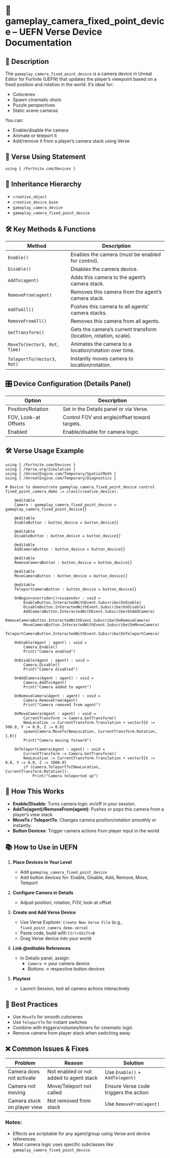 # 📘 gameplay_camera_fixed_point_device – UEFN Verse Device Documentation

## 🔹 Description
The `gameplay_camera_fixed_point_device` is a camera device in Unreal Editor for Fortnite (UEFN) that updates the player’s viewpoint based on a fixed position and rotation in the world. It’s ideal for:
- Cutscenes
- Spawn cinematic shots
- Puzzle perspectives
- Static scene cameras

You can:
- Enable/disable the camera
- Animate or teleport it
- Add/remove it from a player’s camera stack using Verse

## 🧱 Verse Using Statement
```verse
using { /Fortnite.com/Devices }
```

## 🔗 Inheritance Hierarchy
- `creative_object`
- `creative_device_base`
- `gameplay_camera_device`
- `gameplay_camera_fixed_point_device`

## 🛠️ Key Methods & Functions
| Method               | Description                                                   |
|----------------------|---------------------------------------------------------------|
| `Enable()`           | Enables the camera (must be enabled for control).             |
| `Disable()`          | Disables the camera device.                                   |
| `AddTo(agent)`       | Adds this camera to the agent’s camera stack.                 |
| `RemoveFrom(agent)`  | Removes this camera from the agent’s camera stack.            |
| `AddToAll()`         | Pushes this camera to all agents’ camera stacks.              |
| `RemoveFromAll()`    | Removes this camera from all agents.                          |
| `GetTransform()`     | Gets the camera’s current transform (location, rotation, scale).|
| `MoveTo(Vector3, Rot, Time)` | Animates the camera to a location/rotation over time.  |
| `TeleportTo(Vector3, Rot)`   | Instantly moves camera to location/rotation.          |

## 🎛 Device Configuration (Details Panel)
| Option              | Description                                                   |
|---------------------|---------------------------------------------------------------|
| Position/Rotation   | Set in the Details panel or via Verse.                        |
| FOV, Look-at Offsets| Control FOV and angle/offset toward targets.                  |
| Enabled             | Enable/disable for camera logic.                              |

## 🛠️ Verse Usage Example
```verse
using { /Fortnite.com/Devices }
using { /Verse.org/Simulation }
using { /UnrealEngine.com/Temporary/SpatialMath }
using { /UnrealEngine.com/Temporary/Diagnostics }

# Device to demonstrate gameplay_camera_fixed_point_device control
fixed_point_camera_demo := class(creative_device):

    @editable
    Camera : gameplay_camera_fixed_point_device = gameplay_camera_fixed_point_device{}

    @editable
    EnableButton : button_device = button_device{}

    @editable
    DisableButton : button_device = button_device{}

    @editable
    AddCameraButton : button_device = button_device{}

    @editable
    RemoveCameraButton : button_device = button_device{}

    @editable
    MoveCameraButton : button_device = button_device{}

    @editable
    TeleportCameraButton : button_device = button_device{}

    OnBegin<override>()<suspends> : void =
        EnableButton.InteractedWithEvent.Subscribe(OnEnable)
        DisableButton.InteractedWithEvent.Subscribe(OnDisable)
        AddCameraButton.InteractedWithEvent.Subscribe(OnAddCamera)
        RemoveCameraButton.InteractedWithEvent.Subscribe(OnRemoveCamera)
        MoveCameraButton.InteractedWithEvent.Subscribe(OnMoveCamera)
        TeleportCameraButton.InteractedWithEvent.Subscribe(OnTeleportCamera)

    OnEnable(Agent : agent) : void =
        Camera.Enable()
        Print("Camera enabled")

    OnDisable(Agent : agent) : void =
        Camera.Disable()
        Print("Camera disabled")

    OnAddCamera(Agent : agent) : void =
        Camera.AddTo(Agent)
        Print("Camera added to agent")

    OnRemoveCamera(Agent : agent) : void =
        Camera.RemoveFrom(Agent)
        Print("Camera removed from agent")

    OnMoveCamera(Agent : agent) : void =
        CurrentTransform := Camera.GetTransform()
        NewLocation := CurrentTransform.Translation + vector3{X := 500.0, Y := 0.0, Z := 0.0}
        spawn{Camera.MoveTo(NewLocation, CurrentTransform.Rotation, 1.0)}
        Print("Camera moving forward")

    OnTeleportCamera(Agent : agent) : void =
        CurrentTransform := Camera.GetTransform()
        NewLocation := CurrentTransform.Translation + vector3{X := 0.0, Y := 0.0, Z := 1000.0}
        if (Camera.TeleportTo[NewLocation, CurrentTransform.Rotation]):
            Print("Camera teleported up")
```

## 🧠 How This Works
- **Enable/Disable**: Turns camera logic on/off in your session.
- **AddTo(agent)/RemoveFrom(agent)**: Pushes or pops this camera from a player’s view stack.
- **MoveTo / TeleportTo**: Changes camera position/rotation smoothly or instantly.
- **Button Devices**: Trigger camera actions from player input in the world.

## 📚 How to Use in UEFN
1. **Place Devices in Your Level**
   - Add `gameplay_camera_fixed_point_device`
   - Add button devices for: Enable, Disable, Add, Remove, Move, Teleport

2. **Configure Camera in Details**
   - Adjust position, rotation, FOV, look-at offset

3. **Create and Add Verse Device**
   - Use Verse Explorer: `Create New Verse File` (e.g., `fixed_point_camera_demo.verse`)
   - Paste code, build with `Ctrl+Shift+B`
   - Drag Verse device into your world

4. **Link @editable References**
   - In Details panel, assign:
     - `Camera` → your camera device
     - Buttons → respective button devices

5. **Playtest**
   - Launch Session, test all camera actions interactively

## 🧠 Best Practices
- Use `MoveTo` for smooth cutscenes
- Use `TeleportTo` for instant switches
- Combine with triggers/volumes/timers for cinematic logic
- Remove camera from player stack when switching away

## ❌ Common Issues & Fixes
| Problem                     | Reason                                  | Solution                              |
|-----------------------------|------------------------------------------|----------------------------------------|
| Camera does not activate    | Not enabled or not added to agent stack | Use `Enable()` + `AddTo(agent)`       |
| Camera not moving           | Move/Teleport not called                 | Ensure Verse code triggers the action |
| Camera stuck on player view | Not removed from stack                  | Use `RemoveFrom(agent)`               |

### Notes:
- Effects are scriptable for any agent/group using Verse and device references.
- Most camera logic uses specific subclasses like `gameplay_camera_fixed_point_device`.

